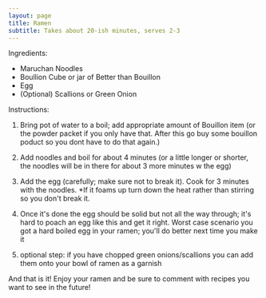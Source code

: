 ```yaml
---
layout: page
title: Ramen
subtitle: Takes about 20-ish minutes, serves 2-3
---
```


Ingredients:
- Maruchan Noodles 
- Boullion Cube or jar of Better than Bouillon
- Egg
- (Optional) Scallions or Green Onion



Instructions:

1. Bring pot of water to a boil; add appropriate amount of Bouillon item (or the powder packet if you only have that. After this go buy some bouillon poduct so you dont have to do that again.) 

2. Add noodles and boil for about 4 minutes (or a little longer or shorter, the noodles will be in there for about 3 more minutes w the egg)


3. Add the egg (carefully; make sure not to break it). Cook for 3 minutes with the noodles. *If it foams up turn down the heat rather than stirring so you don't break it. 


4. Once it's done the egg should be solid but not all the way through; it's hard to poach an egg like this and get it right. Worst case scenario you got a hard boiled egg in your ramen; you'll do better next time you make it

	

5. optional step: if you have chopped green onions/scallions you can add them onto your bowl of ramen as a garnish


And that is it! Enjoy your ramen and be sure to comment with recipes you want to see in the future!